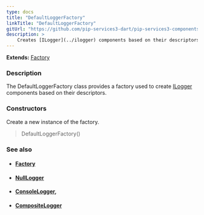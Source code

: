 ```yaml
---
type: docs
title: "DefaultLoggerFactory"
linkTitle: "DefaultLoggerFactory"
gitUrl: "https://github.com/pip-services3-dart/pip-services3-components-dart"
description: >
    Creates [ILogger](../ilogger) components based on their descriptors.
---
```


**Extends:** [Factory](../../build/factory)

### Description

The DefaultLoggerFactory class provides a factory used to create [ILogger](../ilogger) components based on  their descriptors.


### Constructors
Create a new instance of the factory.

> DefaultLoggerFactory()


### See also
- #### [Factory](../../build/factory)
- #### [NullLogger](../null_logger)
- #### [ConsoleLogger](../console_logger),
- #### [CompositeLogger](../composite_logger)
